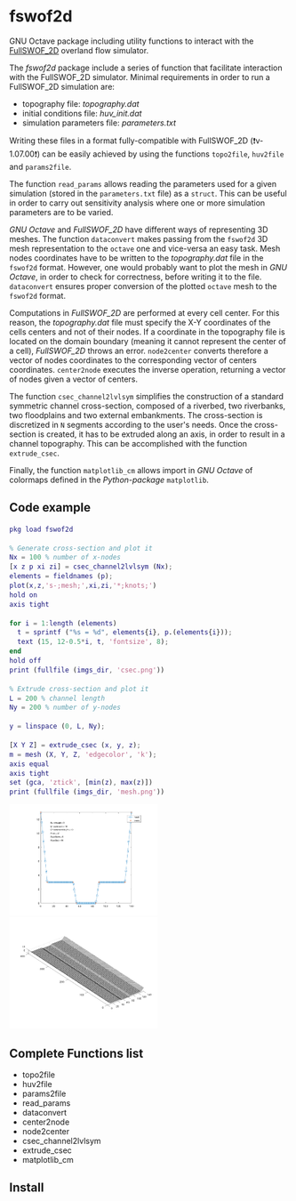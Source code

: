 # fswof2d

GNU Octave package including utility functions to interact with the [FullSWOF_2D](https://www.idpoisson.fr/fullswof/) overland flow simulator.

The *fswof2d* package include a series of function that facilitate interaction
with the FullSWOF_2D simulator. Minimal requirements in order to run a
FullSWOF_2D simulation are:
* topography file: *topography.dat*
* initial conditions file: *huv_init.dat*
* simulation parameters file: *parameters.txt*

Writing these files in a format fully-compatible with FullSWOF_2D (:heavy_exclamation_mark:v-1.07.00:heavy_exclamation_mark:) can be easily
achieved by using the functions `topo2file`, `huv2file` and `params2file`.

The function `read_params` allows reading the parameters used for a given
simulation (stored in the `parameters.txt` file) as a `struct`. This can be
useful in order to carry out sensitivity analysis where one or more simulation
parameters are to be varied.

*GNU Octave* and *FullSWOF_2D* have different ways of representing 3D meshes.
The function `dataconvert` makes passing from the `fswof2d` 3D mesh
representation to the `octave` one and vice-versa an easy task. Mesh nodes
coordinates have to be written to the *topography.dat* file in the `fswof2d`
format. However, one would probably want to plot the mesh in *GNU Octave*, in
order to check for correctness, before writing it to the file. `dataconvert`
ensures proper conversion of the plotted `octave` mesh to the `fswof2d` format.

Computations in *FullSWOF_2D* are performed at every cell center. For this
reason, the *topography.dat* file must specify the X-Y coordinates of the cells
centers and not of their nodes. If a coordinate in the topography file is
located on the domain boundary (meaning it cannot represent the center of a
cell), *FullSWOF_2D* throws an error. `node2center` converts therefore a vector
of nodes coordinates to the corresponding vector of centers coordinates.
`center2node` executes the inverse operation, returning a vector of nodes given
a vector of centers.

The function `csec_channel2lvlsym` simplifies the construction of a standard
symmetric channel cross-section, composed of a riverbed, two riverbanks, two
floodplains and two external embankments. The cross-section is discretized
in `N` segments according to the user's needs. Once the cross-section is
created, it has to be extruded along an axis, in order to result in a channel
topography. This can be accomplished with the function `extrude_csec`.

Finally, the function `matplotlib_cm` allows import in *GNU Octave* of colormaps
defined in the *Python-package* `matplotlib`.

## Code example
```matlab
pkg load fswof2d

% Generate cross-section and plot it
Nx = 100 % number of x-nodes
[x z p xi zi] = csec_channel2lvlsym (Nx);
elements = fieldnames (p);
plot(x,z,'s-;mesh;',xi,zi,'*;knots;')
hold on
axis tight

for i = 1:length (elements)
  t = sprintf ("%s = %d", elements{i}, p.(elements{i}));
  text (15, 12-0.5*i, t, 'fontsize', 8);
end
hold off
print (fullfile (imgs_dir, 'csec.png'))

% Extrude cross-section and plot it
L = 200 % channel length
Ny = 200 % number of y-nodes

y = linspace (0, L, Ny);

[X Y Z] = extrude_csec (x, y, z);
m = mesh (X, Y, Z, 'edgecolor', 'k');
axis equal
axis tight
set (gca, 'ztick', [min(z), max(z)])
print (fullfile (imgs_dir, 'mesh.png'))
```
<img src="examples/imgs/csec.png" height=200><img src="examples/imgs/mesh.png" height=200>

## Complete Functions list
* topo2file
* huv2file
* params2file
* read_params
* dataconvert
* center2node
* node2center
* csec_channel2lvlsym
* extrude_csec
* matplotlib_cm





## Install
